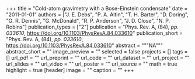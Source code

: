 +++
title = "Cold-atom gravimetry with a Bose-Einstein condensate"
date = "2011-01-01"
authors = ["J. E. Debs", "P. A. Altin", "T. H. Barter", "D. Doring", "G. R. Dennis", "G. McDonald", "R. P. Anderson", "J. D. Close", "N. P. Robins"]
publication_types = ["2"]
publication = "Phys. Rev. A, (84), _pp. 033610_, https://doi.org/10.1103/PhysRevA.84.033610"
publication_short = "Phys. Rev. A, (84), _pp. 033610_, https://doi.org/10.1103/PhysRevA.84.033610"
abstract = """NA"""
abstract_short = ""
image_preview = ""
selected = false
projects = []
tags = []
url_pdf = ""
url_preprint = ""
url_code = ""
url_dataset = ""
url_project = ""
url_slides = ""
url_video = ""
url_poster = ""
url_source = ""
math = true
highlight = true
[header]
image = ""
caption = ""
+++
